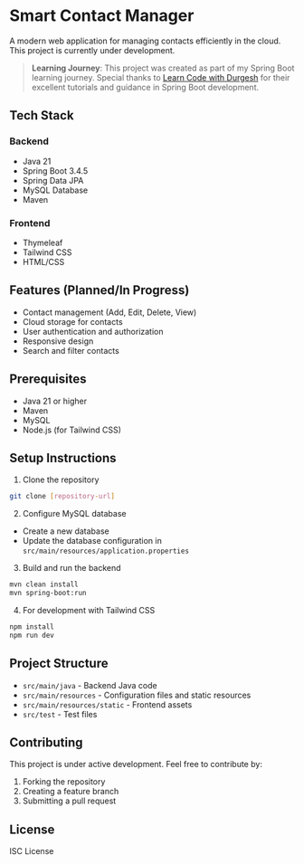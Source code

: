 # Smart Contact Manager

A modern web application for managing contacts efficiently in the cloud. This project is currently under development.
> **Learning Journey**: This project was created as part of my Spring Boot learning journey. Special thanks to [Learn Code with Durgesh](https://www.youtube.com/@LearnCodeWithDurgesh) for their excellent tutorials and guidance in Spring Boot development.
## Tech Stack

### Backend
- Java 21
- Spring Boot 3.4.5
- Spring Data JPA
- MySQL Database
- Maven

### Frontend
- Thymeleaf
- Tailwind CSS
- HTML/CSS

## Features (Planned/In Progress)
- Contact management (Add, Edit, Delete, View)
- Cloud storage for contacts
- User authentication and authorization
- Responsive design
- Search and filter contacts

## Prerequisites
- Java 21 or higher
- Maven
- MySQL
- Node.js (for Tailwind CSS)

## Setup Instructions

1. Clone the repository
```bash
git clone [repository-url]
```

2. Configure MySQL database
- Create a new database
- Update the database configuration in `src/main/resources/application.properties`

3. Build and run the backend
```bash
mvn clean install
mvn spring-boot:run
```

4. For development with Tailwind CSS
```bash
npm install
npm run dev
```

## Project Structure
- `src/main/java` - Backend Java code
- `src/main/resources` - Configuration files and static resources
- `src/main/resources/static` - Frontend assets
- `src/test` - Test files

## Contributing
This project is under active development. Feel free to contribute by:
1. Forking the repository
2. Creating a feature branch
3. Submitting a pull request

## License
ISC License 